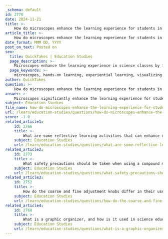 ```yaml
---
_schema: default
id: 2770
date: 2024-11-21
title: >-
    How do microscopes enhance the learning experience for students in science classes?
article_title: >-
    How do microscopes enhance the learning experience for students in science classes?
date_format: MMM DD, YYYY
post_on_text: Posted on
seo:
  title: QuickTakes | Education Studies
  page_description: >-
    Microscopes enhance the learning experience in science classes by facilitating hands-on learning, enabling visualization of microscopic structures, encouraging inquiry and exploration, broadening participation in STEM fields, and integrating practical applications into curricula.
  page_keywords: >-
    microscopes, hands-on learning, experiential learning, visualizing microscopic world, inquiry-based learning, STEM education, curriculum integration, collaboration skills, scientific understanding, quality control in education
author: QuickTakes
question: >-
    How do microscopes enhance the learning experience for students in science classes?
answer: >-
    Microscopes significantly enhance the learning experience for students in science classes through several key mechanisms:\n\n1. **Hands-On Learning**: Microscopes provide an alternative to traditional book learning and rote memorization. They facilitate hands-on, experiential learning, which ignites a sense of wonder and builds natural curiosity among students. This active engagement is crucial for fostering a deeper understanding of scientific concepts.\n\n2. **Visualizing the Microscopic World**: By allowing students to observe specimens that are not visible to the naked eye, such as cells and microorganisms, microscopes enable learners to explore biological structures and functions at a cellular level. This direct observation helps students grasp complex scientific principles more effectively.\n\n3. **Encouraging Inquiry and Exploration**: The use of microscopes encourages exploratory learning, which has been shown to overcome critical barriers in science, technology, engineering, and math (STEM) education. Students can investigate various specimens, leading to questions and further exploration, which is essential for developing scientific thinking.\n\n4. **Broadening Participation in STEM**: Initiatives that incorporate microscopy into the curriculum have been recognized for broadening participation in STEM fields. Programs that engage students with microscopes can inspire interest in scientific careers and enhance diversity in these vital areas.\n\n5. **Curriculum Integration**: Microscopes are integrated into various educational curricula, including biology and environmental science. They are used in practical applications, such as modeling ecosystem functions or conducting experiments, which align with Next Generation Science Standards (NGSS). This integration helps students connect theoretical knowledge with real-world applications.\n\n6. **Facilitating Communication and Collaboration**: Projects that involve microscopy often culminate in communication tasks, such as exhibits or presentations on findings. This not only reinforces learning but also develops students' skills in collaboration and public speaking.\n\n7. **Quality Control in Education**: In educational settings, microscopes serve as essential tools for quality control in teaching methodologies. They help educators assess student understanding through practical demonstrations and experiments, ensuring that learning objectives are met.\n\nIn summary, microscopes are invaluable educational tools that enhance student engagement, promote active learning, and facilitate a deeper understanding of scientific concepts, ultimately preparing students for future scientific endeavors.
subject: Education Studies
file_name: how-do-microscopes-enhance-the-learning-experience-for-students-in-science-classes.md
url: /learn/education-studies/questions/how-do-microscopes-enhance-the-learning-experience-for-students-in-science-classes
score: -1.0
related_article1:
    id: 2766
    title: >-
        What are some reflective learning activities that can enhance understanding in science education?
    subject: Education Studies
    url: /learn/education-studies/questions/what-are-some-reflective-learning-activities-that-can-enhance-understanding-in-science-education
related_article2:
    id: 2773
    title: >-
        What safety precautions should be taken when using a compound microscope?
    subject: Education Studies
    url: /learn/education-studies/questions/what-safety-precautions-should-be-taken-when-using-a-compound-microscope
related_article3:
    id: 2752
    title: >-
        How do the coarse and fine adjustment knobs differ in their use and importance?
    subject: Education Studies
    url: /learn/education-studies/questions/how-do-the-coarse-and-fine-adjustment-knobs-differ-in-their-use-and-importance
related_article4:
    id: 2768
    title: >-
        What is a graphic organizer, and how is it used in science education to facilitate learning?
    subject: Education Studies
    url: /learn/education-studies/questions/what-is-a-graphic-organizer-and-how-is-it-used-in-science-education-to-facilitate-learning
---
```


&nbsp;